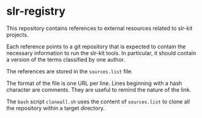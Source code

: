 # slr-registry

This repository contains references to external resources related to slr-kit projects.

Each reference points to a git repository that is expected to contain the necessary information to run the slr-kit tools.
In particular, it should contain a version of the terms classified by one author.

The references are stored in the `sources.list` file.

The format of the file is one URL per line. Lines beginning with a hash character are comments.
They are useful to remind the nature of the link.

The `bash` script `cloneall.sh` uses the content of `sources.list` to clone all the repository within a target directory.
